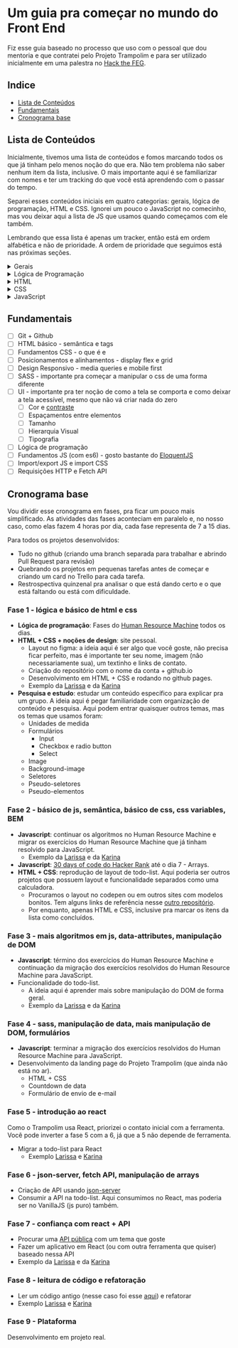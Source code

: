 # Um guia pra começar no mundo do Front End

Fiz esse guia baseado no processo que uso com o pessoal que dou mentoria e que contratei pelo Projeto Trampolim e para ser utilizado inicialmente em uma palestra no [Hack the FEG](https://www.even3.com.br/htf2021/). 

## Indice

- [Lista de Conteúdos](#lista-de-conteúdos)
- [Fundamentais](#fundamentais)
- [Cronograma base](#cronograma-base)

## Lista de Conteúdos

Inicialmente, tivemos uma lista de conteúdos e fomos marcando todos os que já tinham pelo menos noção do que era. Não tem problema não saber nenhum item da lista, inclusive. O mais importante aqui é se familiarizar com nomes e ter um tracking do que você está aprendendo com o passar do tempo.

Separei esses conteúdos iniciais em quatro categorias: gerais, lógica de programação, HTML e CSS. Ignorei um pouco o JavaScript no comecinho, mas vou deixar aqui a lista de JS que usamos quando começamos com ele também. 

Lembrando que essa lista é apenas um tracker, então está em ordem alfabética e não de prioridade. A ordem de prioridade que seguimos está nas próximas seções.

<details>
    <summary>Gerais</summary>

- [ ] Diferenças entre Back End e Front End
- [ ] Editor de texto
- [ ] Eslint
- [ ] Git
- [ ] Inspecionador de Elementos
- [ ] Live Server
- [ ] Npm
- [ ] Scrum
- [ ] Servidor
- [ ] Terminal

</details>

<details>
    <summary>Lógica de Programação</summary>

- [ ] Arrays
- [ ] Estrutura condicional (if/else)
- [ ] Estrutura de repetição (for, while, etc)
- [ ] Objetos
- [ ] Operação de negação
- [ ] Operações aritméticas (soma, multiplicação, etc)
- [ ] Operações condicionais (maior que, igual que, etc)
- [ ] Tipos de dados (number, string, boolean, etc)
- [ ] Variáveis

</details>

<details>
    <summary>HTML</summary>

- [ ] Acessibilidade
- [ ] Formulário
- [ ] Semântica
- [ ] SVG

</details>

<details>
    <summary>CSS</summary>

- [ ] After e Before
- [ ] Animações
- [ ] BEM - Block Element Modifier
- [ ] Box Model
- [ ] CSS Variables
- [ ] Display
- [ ] Estilização de texto
- [ ] Flexbox
- [ ] Formulário
- [ ] Grid
- [ ] Imagens
- [ ] Position
- [ ] Seletores

</details>

<details>
    <summary>JavaScript</summary>

- [ ] Array methods (map, filter, reduce)
- [ ] Async JS (promises/async/await)
- [ ] Data Attributes
- [ ] DOM
- [ ] Estruturas de dados
- [ ] Fetch API & HTTP
- [ ] Funções
- [ ] Loops
- [ ] Tipos de dados

</details>


## Fundamentais

- [ ] Git + Github
- [ ] HTML básico - semântica e tags 
- [ ] Fundamentos CSS - o que é e 
- [ ] Posicionamentos e alinhamentos - display flex e grid
- [ ] Design Responsivo - media queries e mobile first
- [ ] SASS - importante pra começar a manipular o css de uma forma diferente
- [ ] UI - importante pra ter noção de como a tela se comporta e como deixar a tela acessível, mesmo que não vá criar nada do zero
    - [ ] Cor e [contraste](https://contrastchecker.com/)
    - [ ] Espaçamentos entre elementos
    - [ ] Tamanho
    - [ ] Hierarquia Visual
    - [ ] Tipografia
- [ ] Lógica de programação
- [ ] Fundamentos JS (com es6) - gosto bastante do [EloquentJS](https://eloquentjavascript.net/)
- [ ] Import/export JS e import CSS
- [ ] Requisições HTTP e Fetch API

## Cronograma base

Vou dividir esse cronograma em fases, pra ficar um pouco mais simplificado. As atividades das fases aconteciam em paralelo e, no nosso caso, como elas fazem 4 horas por dia, cada fase representa de 7 a 15 dias.

Para todos os projetos desenvolvidos:
- Tudo no github (criando uma branch separada para trabalhar e abrindo Pull Request para revisão)
- Quebrando os projetos em pequenas tarefas antes de começar e criando um card no Trello para cada tarefa.
- Restrospectiva quinzenal pra analisar o que está dando certo e o que está faltando ou está com dificuldade.

### Fase 1 - lógica e básico de html e css

- **Lógica de programação**: Fases do [Human Resource Machine](https://store.steampowered.com/app/375820/Human_Resource_Machine/) todos os dias.
- **HTML + CSS + noções de design**: site pessoal.
    - Layout no figma: a ideia aqui é ser algo que você goste, não precisa ficar perfeito, mas é importante ter seu nome, imagem (não necessariamente sua), um textinho e links de contato.
    - Criação do repositório com o nome da conta + github.io
    - Desenvolvimento em HTML + CSS e rodando no github pages.
    - Exemplo da [Larissa](https://github.com/lahgomes/lahgomes.github.io) e da [Karina](https://github.com/karinaramos0401/karinaramos0401.github.io)
- **Pesquisa e estudo**: estudar um conteúdo específico para explicar pra um grupo. A ideia aqui é pegar familiaridade com organização de conteúdo e pesquisa. Aqui podem entrar quaisquer outros temas, mas os temas que usamos foram:
    - Unidades de medida
    - Formulários
        - Input
        - Checkbox e radio button
        - Select
    - Image
    - Background-image
    - Seletores
    - Pseudo-seletores
    - Pseudo-elementos

### Fase 2 - básico de js, semântica, básico de css, css variables, BEM

- **Javascript**: continuar os algoritmos no Human Resource Machine e migrar os exercícios do Human Resource Machine que já tinham resolvido para JavaScript.
    - Exemplo da [Larissa](https://github.com/lahgomes/algoritmos) e da [Karina](https://github.com/karinaramos0401/algoritmo)
- **Javascript**: [30 days of code do Hacker Rank](https://www.hackerrank.com/domains/tutorials/30-days-of-code) até o dia 7 - Arrays.
- **HTML + CSS**: reprodução de layout de todo-list. Aqui poderia ser outros projetos que possuem layout e funcionalidade separados como uma calculadora.
    - Procuramos o layout no codepen ou em outros sites com modelos bonitos. Tem alguns links de referência nesse [outro repositório](https://github.com/juunegreiros/utilities).
    - Por enquanto, apenas HTML e CSS, inclusive pra marcar os itens da lista como concluídos.


### Fase 3 - mais algoritmos em js, data-attributes, manipulação de DOM
- **Javascript**: término dos exercícios do Human Resource Machine e continuação da migração dos exercícios resolvidos do Human Resource Machine para JavaScript.
- Funcionalidade do todo-list.
    - A ideia aqui é aprender mais sobre manipulação do DOM de forma geral. 
    - Exemplo da [Larissa](https://github.com/lahgomes/todo-list-JS) e da [Karina](https://github.com/karinaramos0401/todolist)

### Fase 4 - sass, manipulação de data, mais manipulação de DOM, formulários
- **Javascript**: terminar a migração dos exercícios resolvidos do Human Resource Machine para JavaScript.
- Desenvolvimento da landing page do Projeto Trampolim (que ainda não está no ar).
    - HTML + CSS
    - Countdown de data
    - Formulário de envio de e-mail

### Fase 5 - introdução ao react
Como o Trampolim usa React, priorizei o contato inicial com a ferramenta. Você pode inverter a fase 5 com a 6, já que a 5 não depende de ferramenta.

- Migrar a todo-list para React
    - Exemplo [Larissa](https://github.com/lahgomes/todo-list-react) e [Karina](https://github.com/karinaramos0401/to-do-list-react)

### Fase 6 - json-server, fetch API, manipulação de arrays
- Criação de API usando [json-server](https://github.com/typicode/json-server)
- Consumir a API na todo-list. Aqui consumimos no React, mas poderia ser no VanillaJS (js puro) também.

### Fase 7 - confiança com react + API
- Procurar uma [API pública](https://github.com/public-apis/public-apis) com um tema que goste
- Fazer um aplicativo em React (ou com outra ferramenta que quiser) baseado nessa API 
- Exemplo da [Larissa](https://github.com/lahgomes/spotify-minimalist) e da [Karina](https://github.com/karinaramos0401/catalog-anime)

### Fase 8 - leitura de código e refatoração
- Ler um código antigo (nesse caso foi esse [aqui](https://codepen.io/juunegreiros/pen/goGgKQ?editors=0010)) e refatorar
- Exemplo [Larissa](https://github.com/lahgomes/refactor_form-login-and-signup) e [Karina](https://github.com/karinaramos0401/sign-up-)

### Fase 9 - Plataforma
Desenvolvimento em projeto real.

